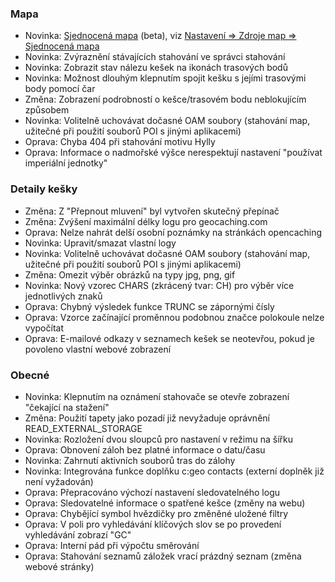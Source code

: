 ### Mapa
- Novinka: [Sjednocená mapa](https://github.com/cgeo/cgeo/wiki/UnifiedMap) (beta), viz [Nastavení => Zdroje map => Sjednocená mapa](cgeo-setting://featureSwitch_useUnifiedMap)
- Novinka: Zvýraznění stávajících stahování ve správci stahování
- Novinka: Zobrazit stav nálezu kešek na ikonách trasových bodů
- Novinka: Možnost dlouhým klepnutím spojit kešku s jejími trasovými body pomocí čar
- Změna: Zobrazení podrobností o kešce/trasovém bodu neblokujícím způsobem
- Novinka: Volitelně uchovávat dočasné OAM soubory (stahování map, užitečné při použití souborů POI s jinými aplikacemi)
- Oprava: Chyba 404 při stahování motivu Hylly
- Oprava: Informace o nadmořské výšce nerespektují nastavení "používat imperiální jednotky"

### Detaily kešky
- Změna: Z "Přepnout mluvení" byl vytvořen skutečný přepínač
- Změna: Zvýšení maximální délky logu pro geocaching.com
- Oprava: Nelze nahrát delší osobní poznámky na stránkách opencaching
- Novinka: Upravit/smazat vlastní logy
- Novinka: Volitelně uchovávat dočasné OAM soubory (stahování map, užitečné při použití souborů POI s jinými aplikacemi)
- Změna: Omezit výběr obrázků na typy jpg, png, gif
- Novinka: Nový vzorec CHARS (zkrácený tvar: CH) pro výběr více jednotlivých znaků
- Oprava: Chybný výsledek funkce TRUNC se zápornými čísly
- Oprava: Vzorce začínající proměnnou podobnou značce polokoule nelze vypočítat
- Oprava: E-mailové odkazy v seznamech kešek se neotevřou, pokud je povoleno vlastní webové zobrazení

### Obecné
- Novinka: Klepnutím na oznámení stahovače se otevře zobrazení "čekající na stažení"
- Změna: Použití tapety jako pozadí již nevyžaduje oprávnění READ_EXTERNAL_STORAGE
- Novinka: Rozložení dvou sloupců pro nastavení v režimu na šířku
- Oprava: Obnovení záloh bez platné informace o datu/času
- Novinka: Zahrnutí aktivních souborů tras do zálohy
- Novinka: Integrována funkce doplňku c:geo contacts (externí doplněk již není vyžadován)
- Oprava: Přepracováno výchozí nastavení sledovatelného logu
- Oprava: Sledovatelné informace o spatřené kešce (změny na webu)
- Oprava: Chybějící symbol hvězdičky pro změněné uložené filtry
- Oprava: V poli pro vyhledávání klíčových slov se po provedení vyhledávání zobrazí "GC"
- Oprava: Interní pád při výpočtu směrování
- Oprava: Stahování seznamů záložek vrací prázdný seznam (změna webové stránky)

